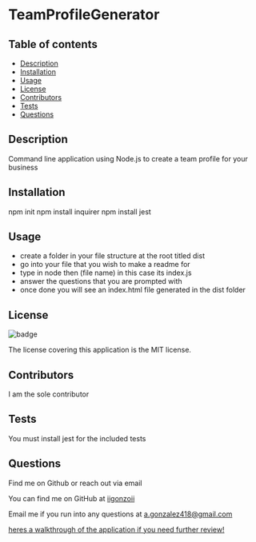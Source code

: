 # TeamProfileGenerator

## Table of contents
  - [Description](#description)
  - [Installation](#installation)
  - [Usage](#usage)
  - [License](#license)
  - [Contributors](#contributors)
  - [Tests](#tests)
  - [Questions](#questions)

  ## Description
  Command line application using Node.js to create a team profile for your business

  ## Installation
  npm init
  npm install inquirer
  npm install jest

  ## Usage
  * create a folder in your file structure at the root titled dist
  * go into your file that you wish to make a readme for
  * type in node then (file name) in this case its index.js
  * answer the questions that you are prompted with
  * once done you will see an index.html file generated in the dist folder

  ## License
  ![badge](https://img.shields.io/badge/license-MIT-blue)

  The license covering this application is the MIT license.

  ## Contributors
  I am the sole contributor

  ## Tests
  You must install jest for the included tests

  ## Questions
  Find me on Github or reach out via email

  You can find me on GitHub at [iigonzoii](https://github.com/iigonzoii)

  Email me if you run into any questions at a.gonzalez418@gmail.com
 
 
 <a href="https://drive.google.com/file/d/1DGlTorGF4mBodciW_zH2bhuUjhHDJd6S/view?usp=sharing" target="_blank">heres a walkthrough of the application if you need further review!</a>
 